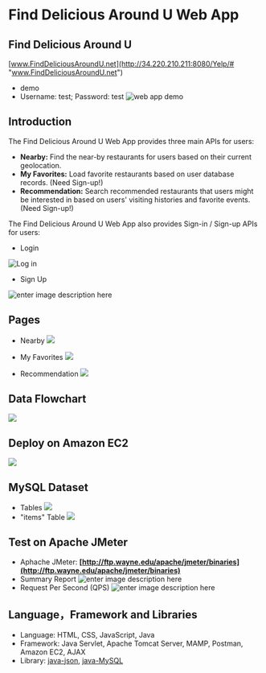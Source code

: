 # Find Delicious Around U Web App

## Find Delicious Around U
[www.FindDeliciousAroundU.net](http://34.220.210.211:8080/Yelp/# "www.FindDeliciousAroundU.net")

 - demo
 - Username: test; Password: test
 ![web app demo](https://raw.githubusercontent.com/FatFriedFish/FindDeliciousAroundU/master/images/yelp.gif)

## Introduction
The Find Delicious Around U Web App provides three main APIs for users:
                
+ **Nearby:** Find the near-by restaurants for users based on their current geolocation.
+ **My Favorites:** Load favorite restaurants based on user database records. (Need Sign-up!)
+ **Recommendation:** Search recommended restaurants that users might be interested in based on users' visiting histories and favorite events. (Need Sign-up!)

The Find Delicious Around U Web App also provides Sign-in / Sign-up APIs for users:
          

 - Login

![Log in](https://raw.githubusercontent.com/FatFriedFish/FindDeliciousAroundU/master/images/login.PNG)

 - Sign Up

![enter image description here](https://raw.githubusercontent.com/FatFriedFish/FindDeliciousAroundU/master/images/signup.PNG)

## Pages
          
+ Nearby 
![](https://raw.githubusercontent.com/FatFriedFish/FindDeliciousAroundU/master/images/nearby.PNG)
  
+ My Favorites
![](https://raw.githubusercontent.com/FatFriedFish/FindDeliciousAroundU/master/images/fav.PNG)
  
+ Recommendation
![](https://raw.githubusercontent.com/FatFriedFish/FindDeliciousAroundU/master/images/rec.PNG)
  
## Data Flowchart
![](https://raw.githubusercontent.com/FatFriedFish/FindDeliciousAroundU/master/images/flowchart.png)
## Deploy on Amazon EC2
![](https://raw.githubusercontent.com/FatFriedFish/FindDeliciousAroundU/master/images/ec2.PNG)
## MySQL Dataset
    
+ Tables
![](https://raw.githubusercontent.com/FatFriedFish/FindDeliciousAroundU/master/images/db1.PNG)
+ "items" Table
![](https://raw.githubusercontent.com/FatFriedFish/FindDeliciousAroundU/master/images//db2.PNG)

## Test on Apache JMeter

 - Aphache JMeter: **[http://ftp.wayne.edu/apache/jmeter/binaries](http://ftp.wayne.edu/apache/jmeter/binaries)**
 - Summary Report
 ![enter image description here](https://raw.githubusercontent.com/FatFriedFish/FindDeliciousAroundU/master/images/JUnit.PNG)
 - Request Per Second (QPS)
 ![enter image description here](https://raw.githubusercontent.com/FatFriedFish/FindDeliciousAroundU/master/images/QPS.PNG)

## Language，Framework and Libraries

+ Language: HTML, CSS, JavaScript, Java
+ Framework: Java Servlet, Apache Tomcat Server, MAMP, Postman, Amazon EC2, AJAX
+ Library: [java-json](http://www.java2s.com/Code/JarDownload/java-json/java-json.jar.zip "java-json"), [java-MySQL](https://dev.mysql.com/downloads/connector/j/8.0.html "java-MySQL")
